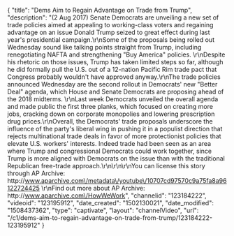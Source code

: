 {
    "title": "Dems Aim to Regain Advantage on Trade from Trump",
    "description": "(2 Aug 2017) Senate Democrats are unveiling a new set of trade policies aimed at appealing to working-class voters and regaining advantage on an issue Donald Trump seized to great effect during last year's presidential campaign.\r\nSome of the proposals being rolled out Wednesday sound like talking points straight from Trump, including renegotiating NAFTA and strengthening \"Buy America\" policies. \r\nDespite his rhetoric on those issues, Trump has taken limited steps so far, although he did formally pull the U.S. out of a 12-nation Pacific Rim trade pact that Congress probably wouldn't have approved anyway.\r\nThe trade policies announced Wednesday are the second rollout in Democrats' new \"Better Deal\" agenda, which House and Senate Democrats are proposing ahead of the 2018 midterms. \r\nLast week Democrats unveiled the overall agenda and made public the first three planks, which focused on creating more jobs, cracking down on corporate monopolies and lowering prescription drug prices.\r\nOverall, the Democrats' trade proposals underscore the influence of the party's liberal wing in pushing it in a populist direction that rejects multinational trade deals in favor of more protectionist policies that elevate U.S. workers' interests. Indeed trade had been seen as an area where Trump and congressional Democrats could work together, since Trump is more aligned with Democrats on the issue than with the traditional Republican free-trade approach.\r\n\r\n\r\nYou can license this story through AP Archive: http:\/\/www.aparchive.com\/metadata\/youtube\/10707cd97570c9a75fa8a96122724425 \r\nFind out more about AP Archive: http:\/\/www.aparchive.com\/HowWeWork",
    "channelid": "123184222",
    "videoid": "123195912",
    "date_created": "1502130021",
    "date_modified": "1508437362",
    "type": "captivate",
    "layout": "channelVideo",
    "url": "\/c1\/dems-aim-to-regain-advantage-on-trade-from-trump\/123184222-123195912"
}